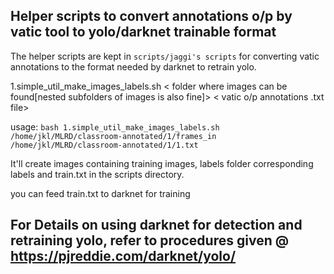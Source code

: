 ## Helper scripts to  convert annotations o/p by vatic tool to yolo/darknet trainable format

The helper scripts are kept in `scripts/jaggi's scripts` for converting vatic annotations to the format needed by darknet to retrain yolo. 

1.simple_util_make_images_labels.sh < folder where images can be found[nested subfolders of images is also fine]> < vatic o/p annotations .txt file> 

usage:
`bash 1.simple_util_make_images_labels.sh /home/jkl/MLRD/classroom-annotated/1/frames_in /home/jkl/MLRD/classroom-annotated/1/1.txt`

It'll create images containing training images, labels folder corresponding labels and train.txt in the scripts directory.

you can feed train.txt to darknet for training
 
## For Details on using darknet for detection and retraining yolo,  refer to procedures given @ https://pjreddie.com/darknet/yolo/  
